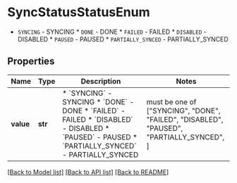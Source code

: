 # SyncStatusStatusEnum

* `SYNCING` - SYNCING * `DONE` - DONE * `FAILED` - FAILED * `DISABLED` - DISABLED * `PAUSED` - PAUSED * `PARTIALLY_SYNCED` - PARTIALLY_SYNCED

## Properties
Name | Type | Description | Notes
------------ | ------------- | ------------- | -------------
**value** | **str** | * &#x60;SYNCING&#x60; - SYNCING * &#x60;DONE&#x60; - DONE * &#x60;FAILED&#x60; - FAILED * &#x60;DISABLED&#x60; - DISABLED * &#x60;PAUSED&#x60; - PAUSED * &#x60;PARTIALLY_SYNCED&#x60; - PARTIALLY_SYNCED |  must be one of ["SYNCING", "DONE", "FAILED", "DISABLED", "PAUSED", "PARTIALLY_SYNCED", ]

[[Back to Model list]](../README.md#documentation-for-models) [[Back to API list]](../README.md#documentation-for-api-endpoints) [[Back to README]](../README.md)


